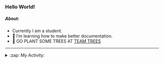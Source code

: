 ### Hello World!

##### About:
- Currently I am a student.
- 🌱 I’m learning how to make better documentation.
- 🌱 GO PLANT SOME TREES AT [TEAM TREES](https://teamtrees.org/)

---
<details>
  <summary>:zap: My Activity:</summary>
  
<!--START_SECTION:waka-->
![Code Time](http://img.shields.io/badge/Code%20Time-1%2C155%20hrs%208%20mins-blue)

**I'm a Night 🦉** 

```text
🌞 Morning                1783 commits        ██░░░░░░░░░░░░░░░░░░░░░░░   09.95 % 
🌆 Daytime                6144 commits        █████████░░░░░░░░░░░░░░░░   34.27 % 
🌃 Evening                5088 commits        ███████░░░░░░░░░░░░░░░░░░   28.38 % 
🌙 Night                  4913 commits        ███████░░░░░░░░░░░░░░░░░░   27.40 % 
```
📅 **I'm Most Productive on Wednesday** 

```text
Monday                   2582 commits        ████░░░░░░░░░░░░░░░░░░░░░   14.40 % 
Tuesday                  2438 commits        ███░░░░░░░░░░░░░░░░░░░░░░   13.60 % 
Wednesday                4158 commits        ██████░░░░░░░░░░░░░░░░░░░   23.19 % 
Thursday                 2281 commits        ███░░░░░░░░░░░░░░░░░░░░░░   12.72 % 
Friday                   1811 commits        ███░░░░░░░░░░░░░░░░░░░░░░   10.10 % 
Saturday                 1585 commits        ██░░░░░░░░░░░░░░░░░░░░░░░   08.84 % 
Sunday                   3073 commits        ████░░░░░░░░░░░░░░░░░░░░░   17.14 % 
```


📊 **This Week I Spent My Time On** 

```text
🔥 Editors: 
VS Code                  48 mins             █████████████████████████   100.00 % 

🐱‍💻 Projects: 
CSF31                    47 mins             █████████████████████████   98.12 % 
praise                   0 secs              ░░░░░░░░░░░░░░░░░░░░░░░░░   01.88 % 
```


 Last Updated on 02/08/2023 13:12:22 UTC
<!--END_SECTION:waka-->
</details>
